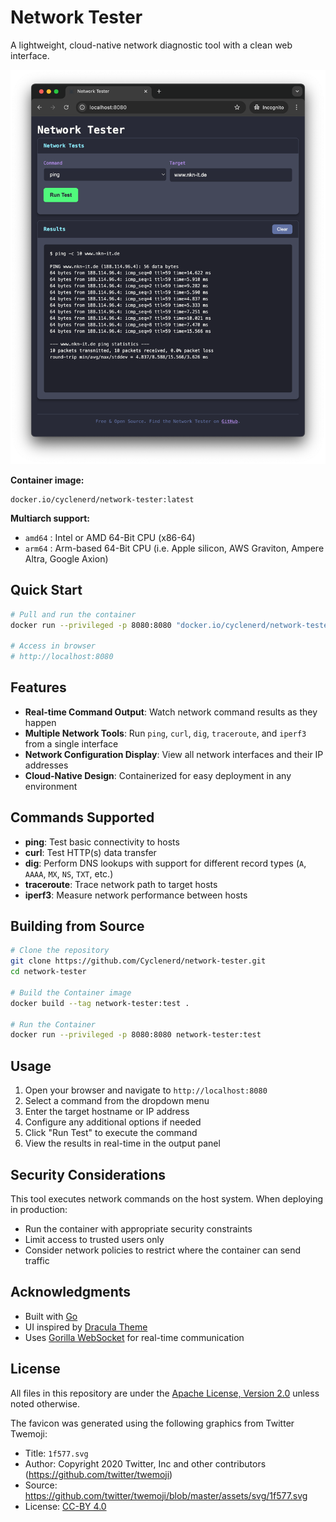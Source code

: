 # Network Tester

A lightweight, cloud-native network diagnostic tool with a clean web interface.

![Screenshot](./img/screenshot.png)

**Container image:**

```text
docker.io/cyclenerd/network-tester:latest
```

**Multiarch support:**

* `amd64` : Intel or AMD 64-Bit CPU (x86-64)
* `arm64` : Arm-based 64-Bit CPU (i.e. Apple silicon, AWS Graviton, Ampere Altra, Google Axion)

## Quick Start

```bash
# Pull and run the container
docker run --privileged -p 8080:8080 "docker.io/cyclenerd/network-tester:latest"

# Access in browser
# http://localhost:8080
```

## Features

- **Real-time Command Output**: Watch network command results as they happen
- **Multiple Network Tools**: Run `ping`, `curl`, `dig`, `traceroute`, and `iperf3` from a single interface
- **Network Configuration Display**: View all network interfaces and their IP addresses
- **Cloud-Native Design**: Containerized for easy deployment in any environment

## Commands Supported

- **ping**: Test basic connectivity to hosts
- **curl**: Test HTTP(s) data transfer
- **dig**: Perform DNS lookups with support for different record types (`A`, `AAAA`, `MX`, `NS`, `TXT`, etc.)
- **traceroute**: Trace network path to target hosts
- **iperf3**: Measure network performance between hosts

## Building from Source

```bash
# Clone the repository
git clone https://github.com/Cyclenerd/network-tester.git
cd network-tester

# Build the Container image
docker build --tag network-tester:test .

# Run the Container
docker run --privileged -p 8080:8080 network-tester:test
```

## Usage

1. Open your browser and navigate to `http://localhost:8080`
2. Select a command from the dropdown menu
3. Enter the target hostname or IP address
4. Configure any additional options if needed
5. Click "Run Test" to execute the command
6. View the results in real-time in the output panel

## Security Considerations

This tool executes network commands on the host system. When deploying in production:

- Run the container with appropriate security constraints
- Limit access to trusted users only
- Consider network policies to restrict where the container can send traffic

## Acknowledgments

- Built with [Go](https://go.dev/)
- UI inspired by [Dracula Theme](https://draculatheme.com/)
- Uses [Gorilla WebSocket](https://github.com/gorilla/websocket) for real-time communication

## License

All files in this repository are under the [Apache License, Version 2.0](LICENSE) unless noted otherwise.

The favicon was generated using the following graphics from Twitter Twemoji:

- Title: `1f577.svg`
- Author: Copyright 2020 Twitter, Inc and other contributors (<https://github.com/twitter/twemoji>)
- Source: <https://github.com/twitter/twemoji/blob/master/assets/svg/1f577.svg>
- License: [CC-BY 4.0](https://creativecommons.org/licenses/by/4.0/)
